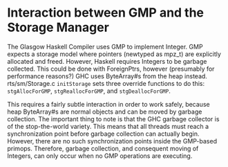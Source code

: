 # Interaction between GMP and the Storage Manager


The Glasgow Haskell Compiler uses GMP to implement Integer.
GMP expects a storage model where pointers (newtyped as mpz_t) are explicitly allocated and freed.
However, Haskell requires Integers to be garbage collected.
This could be done with ForeignPtrs, however (presumably for performance reasons?) GHC uses ByteArray\#s from the heap instead.
rts/sm/Storage.c `initStorage` sets three override functions to do this: `stgAllocForGMP`, `stgReallocForGMP`, and `stgDeallocForGMP`.


This requires a fairly subtle interaction in order to work safely,
because heap ByteArray\#s are normal objects and can be moved by garbage collection.
The important thing to note is that the GHC garbage collector is of the stop-the-world variety.
This means that all threads must reach a synchronization point before garbage collection can actually begin.
However, there are no such synchronization points inside the GMP-based primops.
Therefore, garbage collection, and consequent moving of Integers, can only occur when no GMP operations are executing.
